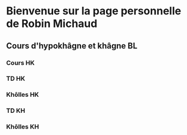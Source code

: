 # Bienvenue sur la page personnelle de Robin Michaud

## Cours d'hypokhâgne et khâgne BL

### Cours HK

### TD HK

### Khôlles HK

### TD KH

### Khôlles KH
